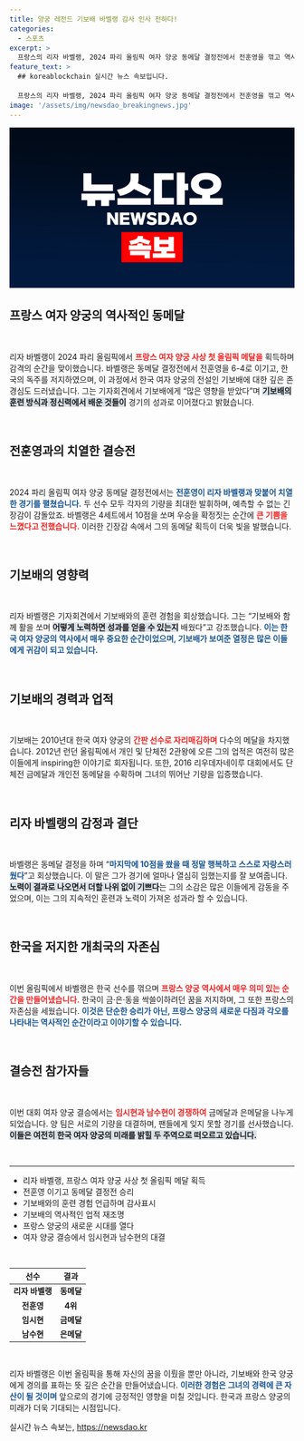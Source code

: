 ```yaml
---
title: 양궁 레전드 기보배 바벨랭 감사 인사 전하다!
categories:
  - 스포츠
excerpt: >
  프랑스의 리자 바벨랭, 2024 파리 올림픽 여자 양궁 동메달 결정전에서 전훈영을 꺾고 역사적인 성과를 이뤘다. 그는 기보배에게서 많은 것을 배웠다며 한국 양궁의 레전드에 대한 깊은 존경심을 표현했다.
feature_text: >
  ## koreablockchain 실시간 뉴스 속보입니다.

  프랑스의 리자 바벨랭, 2024 파리 올림픽 여자 양궁 동메달 결정전에서 전훈영을 꺾고 역사적인 성과를 이뤘다. 그는 기보배에게서 많은 것을 배웠다며 한국 양궁의 레전드에 대한 깊은 존경심을 표현했다.
image: '/assets/img/newsdao_breakingnews.jpg'
---
```


<p><img src="/assets/img/newsdao_breakingnews.jpg" alt="koreablockchain 속보" /></p>

<h2 data-ke-size="size26">프랑스 여자 양궁의 역사적인 동메달</h2>

<p data-ke-size="size16">&nbsp;</p>

<p>리자 바벨랭이 2024 파리 올림픽에서 <b><span style="color: #ee2323;">프랑스 여자 양궁 사상 첫 올림픽 메달을</span></b> 획득하며 감격의 순간을 맞이했습니다. 바벨랭은 동메달 결정전에서 전훈영을 6-4로 이기고, 한국의 독주를 저지하였으며, 이 과정에서 한국 여자 양궁의 전설인 기보배에 대한 깊은 존경심도 드러냈습니다. 그는 기자회견에서 기보배에게 “많은 영향을 받았다”며 <b><span style="background-color: #21538527;">기보배의 훈련 방식과 정신력에서 배운 것들이</span></b> 경기의 성과로 이어졌다고 밝혔습니다.</p>

<p data-ke-size="size16">&nbsp;</p>

<h2 data-ke-size="size26">전훈영과의 치열한 결승전</h2>

<p data-ke-size="size16">&nbsp;</p>

<p>2024 파리 올림픽 여자 양궁 동메달 결정전에서는 <b><span style="color: #1a5490;">전훈영이 리자 바벨랭과 맞붙어 치열한 경기를 펼쳤습니다.</span></b> 두 선수 모두 각자의 기량을 최대한 발휘하며, 예측할 수 없는 긴장감이 감돌았죠. 바벨랭은 4세트에서 10점을 쏘며 우승을 확정짓는 순간에 <b><span style="color: #ee2323;">큰 기쁨을 느꼈다고 전했습니다.</span></b> 이러한 긴장감 속에서 그의 동메달 획득이 더욱 빛을 발했습니다.</p>

<p data-ke-size="size16">&nbsp;</p>

<h2 data-ke-size="size26">기보배의 영향력</h2>

<p data-ke-size="size16">&nbsp;</p>

<p>리자 바벨랭은 기자회견에서 기보배와의 훈련 경험을 회상했습니다. 그는 “기보배와 함께 활을 쏘며 <b><span style="background-color: #21538527;">어떻게 노력하면 성과를 얻을 수 있는지</span></b> 배웠다”고 강조했습니다. <b><span style="color: #1a5490;">이는 한국 여자 양궁의 역사에서 매우 중요한 순간이었으며, 기보배가 보여준 열정은 많은 이들에게 귀감이 되고 있습니다.</span></b></p>

<p data-ke-size="size16">&nbsp;</p>

<h2 data-ke-size="size26">기보배의 경력과 업적</h2>

<p data-ke-size="size16">&nbsp;</p>

<p>기보배는 2010년대 한국 여자 양궁의 <b><span style="color: #ee2323;">간판 선수로 자리매김하며</span></b> 다수의 메달을 차지했습니다. 2012년 런던 올림픽에서 개인 및 단체전 2관왕에 오른 그의 업적은 여전히 많은 이들에게 inspiring한 이야기로 회자됩니다. 또한, 2016 리우데자네이루 대회에서도 단체전 금메달과 개인전 동메달을 수확하며 그녀의 뛰어난 기량을 입증했습니다.</p>

<p data-ke-size="size16">&nbsp;</p>

<h2 data-ke-size="size26">리자 바벨랭의 감정과 결단</h2>

<p data-ke-size="size16">&nbsp;</p>

<p>바벨랭은 동메달 결정을 하며 “<b><span style="color: #1a5490;">마지막에 10점을 쐈을 때 정말 행복하고 스스로 자랑스러웠다</span></b>”고 회상했습니다. 이 말은 그가 경기에 얼마나 열심히 임했는지를 잘 보여줍니다. <b><span style="background-color: #21538527;">노력이 결과로 나오면서 더할 나위 없이 기쁘다</span></b>는 그의 소감은 많은 이들에게 감동을 주었으며, 이는 그의 지속적인 훈련과 노력이 가져온 성과라 할 수 있습니다.</p>

<p data-ke-size="size16">&nbsp;</p>

<h2 data-ke-size="size26">한국을 저지한 개최국의 자존심</h2>

<p data-ke-size="size16">&nbsp;</p>

<p>이번 올림픽에서 바벨랭은 한국 선수를 꺾으며 <b><span style="color: #ee2323;">프랑스 양궁 역사에서 매우 의미 있는 순간을 만들어냈습니다.</span></b> 한국이 금·은·동을 싹쓸이하려던 꿈을 저지하며, 그 또한 프랑스의 자존심을 세웠습니다. <b><span style="color: #1a5490;">이것은 단순한 승리가 아닌, 프랑스 양궁의 새로운 다짐과 각오를 나타내는 역사적인 순간이라고 이야기할 수 있습니다.</span></b></p>

<p data-ke-size="size16">&nbsp;</p>

<h2 data-ke-size="size26">결승전 참가자들</h2>

<p data-ke-size="size16">&nbsp;</p>

<p>이번 대회 여자 양궁 결승에서는 <b><span style="color: #ee2323;">임시현과 남수현이 경쟁하여</span></b> 금메달과 은메달을 나누게 되었습니다. 양 팀은 서로의 기량을 대결하며, 팬들에게 잊지 못할 경기를 선사했습니다. <b><span style="background-color: #21538527;">이들은 여전히 한국 여자 양궁의 미래를 밝힐 두 주역으로 떠오르고 있습니다.</span></b></p>

<p data-ke-size="size16">&nbsp;</p>

<hr />

<ul>
  <li>리자 바벨랭, 프랑스 여자 양궁 사상 첫 올림픽 메달 획득</li>
  <li>전훈영 이기고 동메달 결정전 승리</li>
  <li>기보배와의 훈련 경험 언급하며 감사표시</li>
  <li>기보배의 역사적인 업적 재조명</li>
  <li>프랑스 양궁의 새로운 시대를 열다</li>
  <li>여자 양궁 결승에서 임시현과 남수현의 대결</li>
</ul>

<p data-ke-size="size16">&nbsp;</p>

<table style="width: 100%;">
  <thead>
    <tr>
      <th style="text-align: center;">선수</th>
      <th style="text-align: center;">결과</th>
    </tr>
  </thead>
  <tbody>
    <tr>
      <td style="text-align: center; height: 17px;"><b>리자 바벨랭</b></td>
      <td style="text-align: center; height: 17px;"><b>동메달</b></td>
    </tr>
    <tr>
      <td style="text-align: center; height: 17px;"><b>전훈영</b></td>
      <td style="text-align: center; height: 17px;"><b>4위</b></td>
    </tr>
    <tr>
      <td style="text-align: center; height: 17px;"><b>임시현</b></td>
      <td style="text-align: center; height: 17px;"><b>금메달</b></td>
    </tr>
    <tr>
      <td style="text-align: center; height: 17px;"><b>남수현</b></td>
      <td style="text-align: center; height: 17px;"><b>은메달</b></td>
    </tr>
  </tbody>
</table>

<p data-ke-size="size16">&nbsp;</p>

<p>리자 바벨랭은 이번 올림픽을 통해 자신의 꿈을 이뤘을 뿐만 아니라, 기보배와 한국 양궁에게 경의를 표하는 뜻 깊은 순간을 만들어냈습니다. <b><span style="color: #1a5490;">이러한 경험은 그녀의 경력에 큰 자산이 될 것이며</span></b> 앞으로의 경기에 긍정적인 영향을 미칠 것입니다. 한국과 프랑스 양궁의 미래가 더욱 기대되는 시점입니다.</p>
실시간 뉴스 속보는, <a href="https://newsdao.kr" rel="dofollow">https://newsdao.kr</a>


